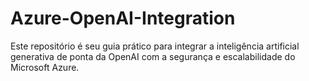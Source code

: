 # Azure-OpenAI-Integration
Este repositório é seu guia prático para integrar a inteligência artificial generativa de ponta da OpenAI com a segurança e escalabilidade do Microsoft Azure.
